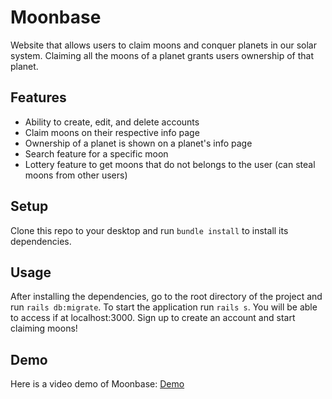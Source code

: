 # Moonbase
Website that allows users to claim moons and conquer planets in our solar system. Claiming all the moons 
of a planet grants users ownership of that planet. 

## Features
* Ability to create, edit, and delete accounts
* Claim moons on their respective info page
* Ownership of a planet is shown on a planet's info page
* Search feature for a specific moon
* Lottery feature to get moons that do not belongs to the user (can steal moons from other users)

## Setup
Clone this repo to your desktop and run ```bundle install``` to install its dependencies.

## Usage
After installing the dependencies, go to the root directory of the project and run ```rails db:migrate```. 
To start the application run ```rails s```. You will be able to access if at localhost:3000. Sign up to create an account
and start claiming moons!

## Demo
Here is a video demo of Moonbase: [Demo](https://youtu.be/TZN7AIvkzJA)

